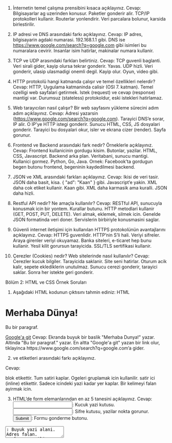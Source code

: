 1. İnternetin temel çalışma prensibini kısaca açıklayınız.
Cevap: Bilgisayarlar ag uzerinden konusur. Paketler gonderir alir. TCP/IP protokolleri kullanir. Routerlar yonlendirir. Veri parcalara bolunur, karsida birlestirilir.

2. IP adresi ve DNS arasındaki farkı açıklayınız.
Cevap: IP adres, bilgisayarin agdaki numarasi. 192.168.1.1 gibi. DNS ise https://www.google.com/search?q=google.com gibi isimleri bu numaralara cevirir. Insanlar isim hatirlar, makinalar numara kullanir.

3. TCP ve UDP arasındaki farkları belirtiniz.
Cevap: TCP guvenli baglanti. Veri sirali gider, kayip olursa tekrar gonderir. Yavas. UDP hizli. Veri gonderir, ulasip ulasmadigi onemli degil. Kayip olur. Oyun, video gibi.

4. HTTP protokolü hangi katmanda çalışır ve temel özellikleri nelerdir?
Cevap: HTTP, Uygulama katmaninda calisir (OSI 7. katman). Temel ozelligi web sayfalari getirmek. Istek (request) ve cevap (response) mantigi var. Durumsuz (stateless) protokoldur, eski istekleri hatirlamaz.

5. Web tarayıcıları nasıl çalışır? Bir web sayfasını yükleme sürecini adım adım açıklayınız.
Cevap: Adresi yazarsin (https://www.google.com/search?q=google.com). Tarayici DNS’e sorar, IP alir. O IP’ye HTTP istegi gonderir. Sunucu HTML, CSS, JS dosyalari gonderir. Tarayici bu dosyalari okur, isler ve ekrana cizer (render). Sayfa gorunur.

6. Frontend ve Backend arasındaki fark nedir? Örneklerle açıklayınız.
Cevap: Frontend kullanicinin gordugu kisim. Butonlar, yazilar. HTML, CSS, Javascript. Backend arka plan. Veritabani, sunucu mantigi. Kullanici gormez. Python, Go, Java. Ornek: Facebook’ta gordugun begen butonu frontend, begeninin kaydedilmesi backend.

7. JSON ve XML arasındaki farkları açıklayınız.
Cevap: Ikisi de veri tasir. JSON daha basit, kisa. { "ad": "Kaan" } gibi. Javascript’e yakin. XML daha cok etiket kullanir. <ad>Kaan</ad> gibi. XML daha karmasik ama kuralli. JSON daha hizli.

8. Restful API nedir? Ne amaçla kullanılır?
Cevap: RESTful API, sunucuyla konusmak icin bir yontem. Kurallar butunu. HTTP metodlari kullanir (GET, POST, PUT, DELETE). Veri almak, eklemek, silmek icin. Genelde JSON formatinda veri doner. Servislerin birbiriyle konusmasini saglar.

9. Güvenli internet iletişimi için kullanılan HTTPS protokolünün avantajlarını açıklayınız.
Cevap: HTTPS guvenlidir. HTTP’nin S’li hali. Veriyi sifreler. Araya girenler veriyi okuyamaz. Banka siteleri, e-ticaret hep bunu kullanir. Yesil kilit gorursun tarayicida. SSL/TLS sertifikasi kullanir.

10. Çerezler (Cookies) nedir? Web sitelerinde nasıl kullanılır?
Cevap: Cerezler kucuk bilgiler. Tarayicida saklanir. Site seni hatirlar. Oturum acik kalir, sepete eklediklerin unutulmaz. Sunucu cerezi gonderir, tarayici saklar. Sonra her istekte geri gonderir.

Bölüm 2: HTML ve CSS Örnek Soruları
1. Aşağıdaki HTML kodunun çıktısını tahmin ediniz:
HTML

<!DOCTYPE html>
<html>
<head>
<title>Örnek Sayfa</title>
</head>
<body>
<h1>Merhaba Dünya!</h1>
<p>Bu bir paragraf.</p>
<a href="https://www.google.com">Google'a git</a>
</body>
</html>
Cevap: Ekranda buyuk bir baslik "Merhaba Dunya!" yazar. Altinda "Bu bir paragraf." yazar. En altta "Google'a git" yazan bir link olur, tiklayinca https://www.google.com/search?q=google.com’a gider.

2. <div> ve <span> etiketleri arasındaki farkı açıklayınız.
Cevap: <div> blok etikettir. Tum satiri kaplar. Ogeleri gruplamak icin kullanilir. <span> satir ici (inline) etikettir. Sadece icindeki yazi kadar yer kaplar. Bir kelimeyi falan ayirmak icin.

3. HTML’de form elemanlarından en az 5 tanesini açıklayınız.
Cevap: <input type="text">: Kucuk yazi kutusu. <input type="password">: Sifre kutusu, yazilar nokta gorunur. <input type="submit">: Formu gonderme butonu.

<textarea>: Buyuk yazi alani. Adres falan. <select>: Acilir liste. Icinde <option> olur.

4. CSS’te ID ve Class seçicilerinin farkı nedir? Örnek kod vererek açıklayınız. Aşağıdaki CSS kodu hangi elementlere uygulanır?
CSS

p {
color: red;
font-size: 16px;
}
Cevap: ID bir sayfada tek olmali. Benzersiz. CSS’te # ile secilir (#baslik). Class cok olabilir. Ayni stili bircok ogene verir. CSS’te . ile secilir (.paragraf). Ornek: HTML: &lt;p id=&quot;ana&quot; class=&quot;kutu&quot;&gt;Yazi&lt;/p&gt; &lt;p class=&quot;kutu&quot;&gt;Yazi 2&lt;/p&gt; CSS: #ana { color: blue; } .kutu { border: 1px solid black; }

Verilen CSS kodu p { ... } sayfadaki tum <p> (paragraf) etiketlerine uygulanir. Onlari kirmizi ve 16 piksel yapar.

5. HTML5’te yeni gelen en az 3 etiketi açıklayınız.
Cevap: <header>: Sayfanin ust kismi, baslik, logo falan. <footer>: Sayfanin alt kismi. Iletisim, linkler. <nav>: Navigasyon, menu linkleri icin.

6. CSS Flexbox ile bir div öğesini yatay ve dikey olarak nasıl ortalarsınız?
Cevap: Ortalanacak div’in ana (parent) div’ine su kodlar yazilir:

CSS

.ana-div {
  display: flex;
  justify-content: center; /* Yatay ortalama */
  align-items: center;    /* Dikey ortalama */
}
7. Responsive web tasarım nedir? Örnek bir CSS media query yazınız.
Cevap: Responsive tasarim, sitenin her ekranda (telefon, tablet, pc) duzgun gorunmesi. Ekran boyutuna gore tasarim degisir. Media query ile yapilir. Ornek:

CSS

@media (max-width: 600px) {
  .menu {
    display: none; /* Ekran 600px&#39;den kucukse menuyu gizle */
  }
}
8. HTML tablolarında satır ve sütunları birleştirmek için hangi etiketler kullanılır?
Cevap: <td> veya <th> etiketlerinde kullanilir. colspan: Sutun birlestirir. colspan=&quot;2&quot; (iki sutunu birlestir). rowspan: Satir birlestirir. rowspan=&quot;3&quot; (uc satiri birlestir).

9. CSS ile bir butona hover efekti nasıl eklenir? Örnek kod yazınız.
Cevap: :hover sozde sinifi (pseudo-class) kullanilir. Fare ustune gelince calisir. Ornek:

CSS

button {
  background-color: blue;
  color: white;
}
button:hover {
  background-color: darkblue; /* Fare gelince arkaplan koyulasir */
}
Bölüm 3: Ağ Protokolleri ile İlgili Sorular
1. HTTP ve HTTPS arasındaki temel farkları açıklayınız.
Cevap: HTTP duz metin gonderir. Guvenli degil. HTTPS (Secure) veriyi sifreler. SSL/TLS kullanir. Guvenlidir. HTTPS 443 portunu kullanir, HTTP 80 portunu.

2. FTP nedir? Hangi amaçlarla kullanılır?
Cevap: FTP (File Transfer Protocol) dosya transfer protokolu. Sunucuya dosya yuklemek (upload) veya sunucudan dosya indirmek (download) icin kullanilir. Web sitesi dosyalari genelde FTP ile atilir.

3. SMTP ve POP3 protokolleri arasındaki farkı açıklayınız.
Cevap: Ikisi de e-posta icin. SMTP (Simple Mail Transfer Protocol) e-posta gondermek icin kullanilir. POP3 (Post Office Protocol 3) e-postalari sunucudan cekmek (almak) icin kullanilir.

4. DNS nedir? Çalışma mantığını kısaca anlatınız.
Cevap: DNS (Domain Name System) alan adi sistemi. https://www.google.com/search?q=google.com gibi isimleri 172.217.14.228 gibi IP adreslerine cevirir. Tarayiciya isim yazinca once DNS sunucusuna sorar, IP adresini ogrenir, sonra o IP’ye baglanir. Telefon rehberi gibi.

5. DHCP protokolü ne işe yarar?
Cevap: DHCP (Dynamic Host Configuration Protocol) agdaki cihazlara otomatik IP adresi dagitir. Modeme baglaninca telefonun, bilgisayarin otomatik IP almasini saglar. Manuel IP ayarlamaya gerek kalmaz.

6. HTTP 404 ve HTTP 500 hata kodları ne anlama gelir?
Cevap: 404 (Not Found): Istenen sayfa veya kaynak sunucuda bulunamadi. Yanlis link. Istemci hatasi. 500 (Internal Server Error): Sunucuda bir hata olustu. Kod patladi, veritabani baglanamadi falan. Sunucu hatasi.

7. Telnet ve SSH arasındaki farkı açıklayınız.
Cevap: Ikisi de uzak sunucuya baglanip komut calistirmak icin. Telnet eski, guvensiz. Veriyi sifrelemez. SSH (Secure Shell) yeni, guvenli. Tum baglantiyi sifreler. Artik hep SSH kullanilir.

8. VPN nedir ve hangi amaçlarla kullanılır?
Cevap: VPN (Virtual Private Network) sanal ozel ag. Internet baglantini sifreli bir tunel uzerinden yapar. Guvenlik saglar, kimligini gizler. Yasakli sitelere girmek veya sirket agina uzaktan guvenle baglanmak icin kullanilir.

9. WebSockets nedir? Nasıl çalışır?
Cevap: WebSocket, tarayici ile sunucu arasinda cift yonlu, canli baglanti saglar. HTTP gibi surekli istek atmak gerekmez. Baglanti acilir, acik kalir. Sunucu istedigi an tarayiciya veri itebilir. Canli sohbet (chat) uygulamalari, anlik borsa verileri icin kullanilir.

10. CDN (Content Delivery Network) nedir? Web sitelerinde nasıl kullanılır?
Cevap: CDN (Icerik Dagitim Agi) sitenin dosyalarini (resim, CSS, JS) dunyanin farkli yerlerindeki sunucularda kopyalar. Kullaniciya en yakin sunucudan dosyayi gonderir. Site cok hizli acilir.
